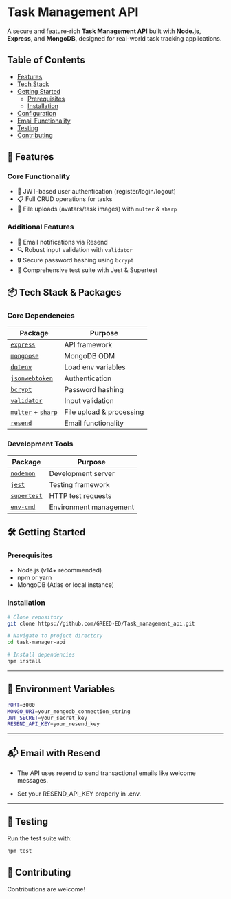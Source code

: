 # Task Management API 

A secure and feature-rich **Task Management API** built with **Node.js**, **Express**, and **MongoDB**, designed for real-world task tracking applications.

## Table of Contents
- [Features](#-features)
- [Tech Stack](#-tech-stack--packages)
- [Getting Started](#-getting-started)
  - [Prerequisites](#prerequisites)
  - [Installation](#installation)
- [Configuration](#-configuration)
- [Email Functionality](#-email-with-resend)
- [Testing](#-testing)
- [Contributing](#-contributing)

## 🚀 Features

### Core Functionality
- 🔐 JWT-based user authentication (register/login/logout)
- 📋 Full CRUD operations for tasks
- 📁 File uploads (avatars/task images) with `multer` & `sharp`

### Additional Features
- 📧 Email notifications via Resend
- 🔍 Robust input validation with `validator`
- 🔒 Secure password hashing using `bcrypt`
- 🧪 Comprehensive test suite with Jest & Supertest

## 📦 Tech Stack & Packages

### Core Dependencies
| Package | Purpose |
|---------|---------|
|  [`express`](https://www.npmjs.com/package/express) | API framework |
| [`mongoose`](https://www.npmjs.com/package/mongoose) | MongoDB ODM |
|  [`dotenv`](https://www.npmjs.com/package/dotenv) | Load env variables |
| [`jsonwebtoken`](https://www.npmjs.com/package/jsonwebtoken) | Authentication |
| [`bcrypt`](https://www.npmjs.com/package/bcrypt) | Password hashing |
| [`validator`](https://www.npmjs.com/package/validator) | Input validation |
| [`multer`](https://www.npmjs.com/package/multer) + [`sharp`](https://www.npmjs.com/package/sharp) | File upload & processing |
| [`resend`](https://www.npmjs.com/package/resend) | Email functionality |

### Development Tools
| Package | Purpose |
|---------|---------|
| [`nodemon`](https://www.npmjs.com/package/nodemon) | Development server |
| [`jest`](https://www.npmjs.com/package/jest) | Testing framework |
| [`supertest`](https://www.npmjs.com/package/supertest) |  HTTP test requests |
| [`env-cmd`](https://www.npmjs.com/package/env-cmd) | Environment management |

## 🛠️ Getting Started

### Prerequisites
- Node.js (v14+ recommended)
- npm or yarn
- MongoDB (Atlas or local instance)

### Installation
```bash
# Clone repository
git clone https://github.com/GREED-ED/Task_management_api.git

# Navigate to project directory
cd task-manager-api

# Install dependencies
npm install

```
---

## 🔐 Environment Variables
```bash
PORT=3000
MONGO_URI=your_mongodb_connection_string
JWT_SECRET=your_secret_key
RESEND_API_KEY=your_resend_key
```
---

## 📬 Email with Resend
- The API uses resend to send transactional emails like welcome messages.

- Set your RESEND_API_KEY properly in .env.

---

## 🧪 Testing
Run the test suite with:
```bash
npm test
```

## 🤝 Contributing
Contributions are welcome!

